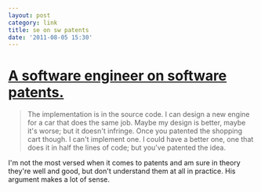 ```yaml
---
layout:	post
category: link
title: se on sw patents
date: '2011-08-05 15:30'
---
```


#	[A software engineer on software patents.][+arbeck]

>	The implementation is in the source code. I can design a new engine for a
>	car that does the same job. Maybe my design is better, maybe it's worse; but
>	it doesn't infringe. Once you patented the shopping cart though. I can't 
>	implement one. I could have a better one, one that does it in half the lines
>	of code; but you've patented the idea.

I'm not the most versed when it comes to patents and am sure in theory they're well and good, but don't understand them at all in practice. His argument makes a lot of sense.

[+arbeck]: https://plus.google.com/115705209878503324340/posts/JRfgQwFp3mc
	"Andrew Beck - Google+"
